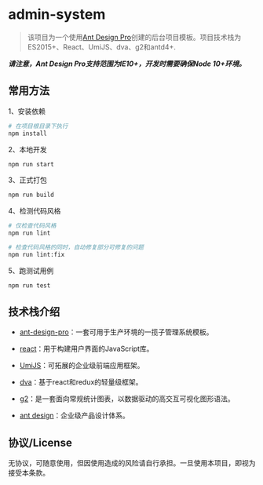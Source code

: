 # admin-system

> 该项目为一个使用[Ant Design Pro](https://pro.ant.design)创建的后台项目模板。项目技术栈为ES2015+、React、UmiJS、dva、g2和antd4+.

***请注意，Ant Design Pro支持范围为IE10+，开发时需要确保Node 10+环境。***

## 常用方法

1、安装依赖

```bash
# 在项目根目录下执行
npm install
```

2、本地开发

```bash
npm run start
```

3、正式打包

```bash
npm run build
```

4、检测代码风格

```bash
# 仅检查代码风格
npm run lint

# 检查代码风格的同时，自动修复部分可修复的问题
npm run lint:fix
```

5、跑测试用例

```bash
npm run test
```

## 技术栈介绍

* [ant-design-pro](https://pro.ant.design)：一套可用于生产环境的一揽子管理系统模板。

* [react](https://reactjs.org/)：用于构建用户界面的JavaScript库。

* [UmiJS](https://umijs.org/)：可拓展的企业级前端应用框架。

* [dva](https://dvajs.com/)：基于react和redux的轻量级框架。

* [g2](https://g2.antv.vision/)：是一套面向常规统计图表，以数据驱动的高交互可视化图形语法。

* [ant design](https://ant.design/)：企业级产品设计体系。

## 协议/License

无协议，可随意使用，但因使用造成的风险请自行承担。一旦使用本项目，即视为接受本条款。
